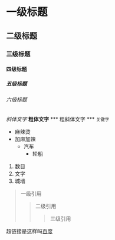 # 一级标题
## 二级标题
### 三级标题
#### 四级标题
##### 五级标题
###### 六级标题

*斜体文字*
**粗体文字**
*** 粗斜体文字 ***
`关键字`
* 麻辣烫
 * 加麻加辣
   * 汽车
     * 轮船

1. 数目
2. 文字
3. 城墙

> 一级引用
>> 二级引用
>>> 三级引用

超链接是这样吗[百度](https://www.baidu.com "我们都爱用")
